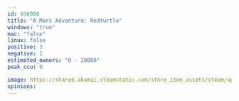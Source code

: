 ```yaml
---
id: 936000
title: "A Mars Adventure: Redturtle"
windows: "true"
mac: "false"
linux: false
positive: 3
negative: 1
estimated_owners: "0 - 20000"
peak_ccu: 0

image: https://shared.akamai.steamstatic.com/store_item_assets/steam/apps/936000/header.jpg?t=1550595027
opinions:
---
```

